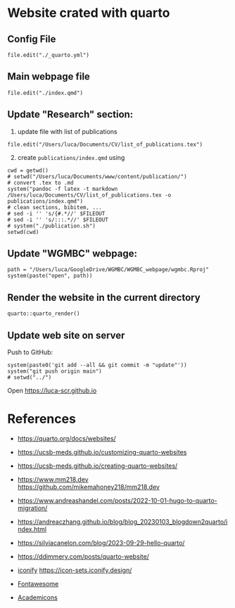 # Website crated with **quarto**

## Config File

```{r}
file.edit("./_quarto.yml")
```

## Main webpage file 

```{r}
file.edit("./index.qmd")
```

## Update "Research" section:

1. update file with list of publications

```{r}
file.edit("/Users/luca/Documents/CV/list_of_publications.tex")
```

2. create `publications/index.qmd` using

```{r}
cwd = getwd()
# setwd("/Users/luca/Documents/www/content/publication/")
# convert .tex to .md 
system("pandoc -f latex -t markdown /Users/luca/Documents/CV/list_of_publications.tex -o publications/index.qmd")
# clean sections, bibitem, ...
# sed -i '' 's/{#.*//' $FILEOUT
# sed -i '' 's/:::.*//' $FILEOUT
# system("./publication.sh")
setwd(cwd)
```

## Update "WGMBC" webpage:

```{r}
path = "/Users/luca/GoogleDrive/WGMBC/WGMBC_webpage/wgmbc.Rproj"
system(paste("open", path))
```

## Render the website in the current directory

```{r}
quarto::quarto_render()
```
## Update web site on server

Push to GitHub:

```{r}
system(paste0('git add --all && git commit -m "update"'))
system("git push origin main")
# setwd("../")
```


Open <https://luca-scr.github.io>


# References

- https://quarto.org/docs/websites/
- https://ucsb-meds.github.io/customizing-quarto-websites
- https://ucsb-meds.github.io/creating-quarto-websites/
- https://www.mm218.dev
  https://github.com/mikemahoney218/mm218.dev
-	https://www.andreashandel.com/posts/2022-10-01-hugo-to-quarto-migration/
- https://andreaczhang.github.io/blog/blog_20230103_blogdown2quarto/index.html
-	https://silviacanelon.com/blog/2023-09-29-hello-quarto/
-	https://ddimmery.com/posts/quarto-website/

- [iconify](https://github.com/mcanouil/quarto-iconify)
  https://icon-sets.iconify.design/
- [Fontawesome](https://fontawesome.com/search?o=r&m=free)
- [Academicons](https://jpswalsh.github.io/academicons/)
